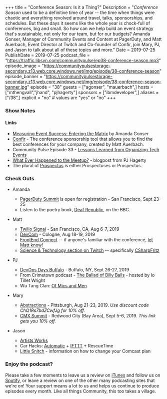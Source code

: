 +++
title = "Conference Season: Is it a Thing?"
Description = "_Conference Season_ used to be a definitive time of year -- the time when things were chaotic and everything revolved around travel, talks, sponsorships, and schedules. But these days it seems like the whole year is chock-full of conferences, big and small. So how can we help build an event strategy that's sustainable, not only for our team, but for our budgets? Amanda Gonser, Manager of Community Events and Content at PagerDuty, and Matt Auerbach, Event Director at Twitch and Co-founder of Confir, join Mary, PJ, and Jason to talk about all of these topics and more."
Date = 2019-07-25
PublishDate = 2019-07-25
podcast_file = "https://traffic.libsyn.com/communitypulse/ep38-conference-season.mp3"
episode_image = "https://communitypulsestorage-secondary.z13.web.core.windows.net/img/episode/38-conference-season"
episode_banner = "https://communitypulsestorage-secondary.z13.web.core.windows.net/img/episode/38-conference-season-banner.jpg"
episode = "38"
guests = ["agonser", "mauerbach",]
hosts = ["mthengvall","jhand", "pjhagerty"]
sponsors = ["ibmdeveloper",]
aliases = ["/38",]
explicit = "no" # values are "yes" or "no"
+++

### Show Notes
#### Links

* [Measuring Event Success; Entering the Matrix](https://dev.to/amandagonser/measuring-event-success-entering-the-matrix-43em) by Amanda Gonser
* [Confir](https://www.confir.com/) - The conference sponsorship tool that allows you to find the best conferences for your company, created by Matt Auerbach.
* Community Pulse Episode 33 - [Lessons Learned from Organizing Tech Events](https://communitypulse.io/33-event-organization/)
* [What Ever Happened to the Meetup?](https://medium.com/@aspleenic/what-ever-happened-to-the-meetup-12b047124f6a) - blogpost from PJ Hagerty
* The plural of [Prospectus](https://en.wiktionary.org/wiki/prospectus) is either Prospectuses or Prospectus.


### Check Outs

* Amanda
  * [PagerDuty Summit](https://summit.pagerduty.com/) is open for registration - San Francisco, Sept 23-25
  * Listen to the poetry book, [Deaf Republic](https://www.bbc.co.uk/sounds/play/m0006128), on the BBC.


* Matt
  * [Twilio Signal](https://signal.twilio.com/) - San Francisco, CA, Aug 6-7, 2019
  * [DevCom](https://www.devcom.global/) - Cologne, Aug 18-19, 2019
  * [FrontEnd Connect](https://frontend-con.io/) -- if anyone's familiar with the conference, [let Matt know](https://twitter.com/mauerbac)!
  * [Science & Technology section on Twitch](https://www.twitch.tv/directory/game/Science%20%26%20Technology) -- specifically [CSharpFritz](https://www.twitch.tv/csharpfritz/videos)


* PJ
  * [DevOps Days Buffalo](https://devopsdays.org/events/2019-buffalo/welcome/) - Buffalo, NY, Sept 26-27, 2019
  * From Crimetown podcast - [The Ballad of Billy Balls](https://www.theballadofbillyballs.com/) - hosted by Io Tillet Wright
  * Wu Tang Clan: [Of Mics and Men](https://www.sho.com/wu-tang-clan-of-mics-and-men)


* Mary
  * [Abstractions](https://abstractions.io) - Pittsburgh, Aug 21-23, 2019. _Use discount code ChQ1Rs7bdZCwfJg for 10% off._
  * [CMX Summit](https://events.cmxhub.com/events/details/cmx-san-francisco-presents-cmx-summit-2019//#/code-join-me-at-cmx-summit-19) - Redwood City (Bay Area), Sept 5-6, 2019. _This link gets you 10% off._


* Jason
  * [Artists Works](https://ArtistsWorks.com)
  * Car Hacks: [Automatic](https://automatic.com/) + [IFTTT](https://ifttt.com/) + RescueTime
  * [Little Snitch](https://www.obdev.at/products/littlesnitch/index.html) - information on how to change your Comcast plan


### Enjoy the podcast?
Please take a few moments to leave us a review on [iTunes](https://itunes.apple.com/us/podcast/community-pulse/id1218368182?mt=2) and follow us on [Spotify](https://open.spotify.com/show/3I7g5WfMSgpWu38zZMjet?si=565TMb81SaWwrJYbAIeOxQ), or leave a review on one of the other many podcasting sites that we're on! Your support means a lot to us and helps us continue to produce episodes every month. Like all things Community, this too takes a village.
